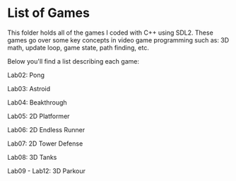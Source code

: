 # List of Games
This folder holds all of the games I coded with C++ using SDL2. These games go over some key concepts in video game programming such as: 3D math, update loop, game state, path finding, etc.

Below you'll find a list describing each game:

Lab02: Pong

Lab03: Astroid

Lab04: Beakthrough

Lab05: 2D Platformer

Lab06: 2D Endless Runner

Lab07: 2D Tower Defense

Lab08: 3D Tanks

Lab09 - Lab12: 3D Parkour
